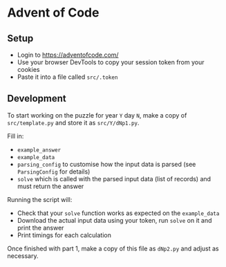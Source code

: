 # Advent of Code

## Setup
* Login to https://adventofcode.com/
* Use your browser DevTools to copy your session token from your cookies
* Paste it into a file called `src/.token`

## Development
To start working on the puzzle for year `Y` day `N`, make a copy of `src/template.py` and store it as `src/Y/dNp1.py`.

Fill in:
* `example_answer`
* `example_data`
* `parsing_config` to customise how the input data is parsed (see `ParsingConfig` for details)
* `solve` which is called with the parsed input data (list of records) and must return the answer 

Running the script will:
* Check that your `solve` function works as expected on the `example_data`
* Download the actual input data using your token, run `solve` on it and print the answer
* Print timings for each calculation

Once finished with part 1, make a copy of this file as `dNp2.py` and adjust as necessary.
